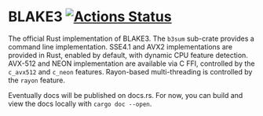 # BLAKE3 [![Actions Status](https://github.com/veorq/BLAKE3/workflows/tests/badge.svg)](https://github.com/veorq/BLAKE3/actions)

The official Rust implementation of BLAKE3. The `b3sum` sub-crate
provides a command line implementation. SSE4.1 and AVX2 implementations
are provided in Rust, enabled by default, with dynamic CPU feature
detection. AVX-512 and NEON implementation are available via C FFI,
controlled by the `c_avx512` and `c_neon` features. Rayon-based
multi-threading is controlled by the `rayon` feature.

Eventually docs will be published on docs.rs. For now, you can build and
view the docs locally with `cargo doc --open`.
